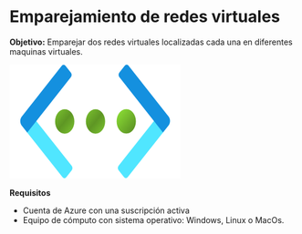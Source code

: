 # Emparejamiento de redes virtuales
**Objetivo:** Emparejar dos redes virtuales localizadas cada una en diferentes maquinas virtuales.    

![](/imagenes/virtual_.png)

**Requisitos**
- Cuenta de Azure con una suscripción activa
- Equipo de cómputo con sistema operativo: Windows, Linux o MacOs. 
